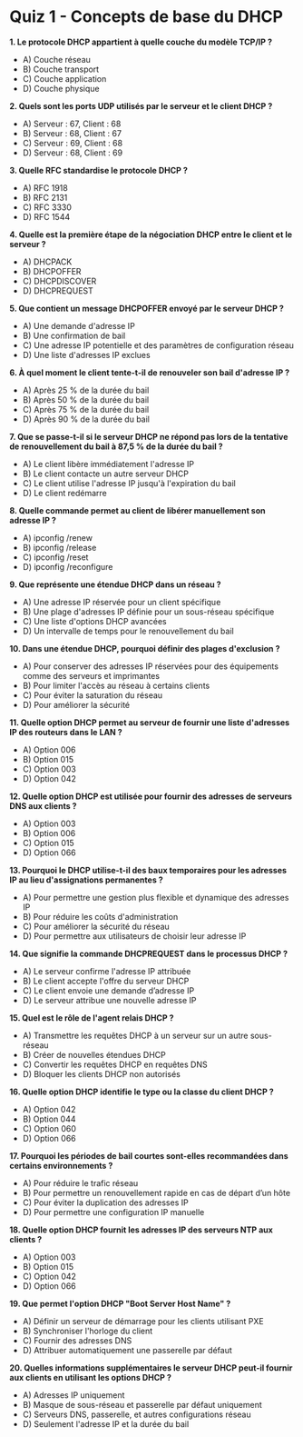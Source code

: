 # Quiz 1 - Concepts de base du DHCP

**1. Le protocole DHCP appartient à quelle couche du modèle TCP/IP ?**  
   - A) Couche réseau  
   - B) Couche transport  
   - C) Couche application  
   - D) Couche physique

**2. Quels sont les ports UDP utilisés par le serveur et le client DHCP ?**  
   - A) Serveur : 67, Client : 68  
   - B) Serveur : 68, Client : 67  
   - C) Serveur : 69, Client : 68  
   - D) Serveur : 68, Client : 69

**3. Quelle RFC standardise le protocole DHCP ?**  
   - A) RFC 1918  
   - B) RFC 2131  
   - C) RFC 3330  
   - D) RFC 1544

**4. Quelle est la première étape de la négociation DHCP entre le client et le serveur ?**  
   - A) DHCPACK  
   - B) DHCPOFFER  
   - C) DHCPDISCOVER  
   - D) DHCPREQUEST

**5. Que contient un message DHCPOFFER envoyé par le serveur DHCP ?**  
   - A) Une demande d'adresse IP  
   - B) Une confirmation de bail  
   - C) Une adresse IP potentielle et des paramètres de configuration réseau  
   - D) Une liste d'adresses IP exclues

**6. À quel moment le client tente-t-il de renouveler son bail d'adresse IP ?**  
   - A) Après 25 % de la durée du bail  
   - B) Après 50 % de la durée du bail  
   - C) Après 75 % de la durée du bail  
   - D) Après 90 % de la durée du bail

**7. Que se passe-t-il si le serveur DHCP ne répond pas lors de la tentative de renouvellement du bail à 87,5 % de la durée du bail ?**  
   - A) Le client libère immédiatement l'adresse IP  
   - B) Le client contacte un autre serveur DHCP  
   - C) Le client utilise l'adresse IP jusqu'à l'expiration du bail  
   - D) Le client redémarre

**8. Quelle commande permet au client de libérer manuellement son adresse IP ?**  
   - A) ipconfig /renew  
   - B) ipconfig /release  
   - C) ipconfig /reset  
   - D) ipconfig /reconfigure

**9. Que représente une étendue DHCP dans un réseau ?**  
   - A) Une adresse IP réservée pour un client spécifique  
   - B) Une plage d'adresses IP définie pour un sous-réseau spécifique  
   - C) Une liste d'options DHCP avancées  
   - D) Un intervalle de temps pour le renouvellement du bail

**10. Dans une étendue DHCP, pourquoi définir des plages d'exclusion ?**  
   - A) Pour conserver des adresses IP réservées pour des équipements comme des serveurs et imprimantes  
   - B) Pour limiter l'accès au réseau à certains clients  
   - C) Pour éviter la saturation du réseau  
   - D) Pour améliorer la sécurité

**11. Quelle option DHCP permet au serveur de fournir une liste d'adresses IP des routeurs dans le LAN ?**  
   - A) Option 006  
   - B) Option 015  
   - C) Option 003  
   - D) Option 042

**12. Quelle option DHCP est utilisée pour fournir des adresses de serveurs DNS aux clients ?**  
   - A) Option 003  
   - B) Option 006  
   - C) Option 015  
   - D) Option 066

**13. Pourquoi le DHCP utilise-t-il des baux temporaires pour les adresses IP au lieu d'assignations permanentes ?**  
   - A) Pour permettre une gestion plus flexible et dynamique des adresses IP  
   - B) Pour réduire les coûts d'administration  
   - C) Pour améliorer la sécurité du réseau  
   - D) Pour permettre aux utilisateurs de choisir leur adresse IP

**14. Que signifie la commande DHCPREQUEST dans le processus DHCP ?**  
   - A) Le serveur confirme l'adresse IP attribuée  
   - B) Le client accepte l'offre du serveur DHCP  
   - C) Le client envoie une demande d’adresse IP  
   - D) Le serveur attribue une nouvelle adresse IP

**15. Quel est le rôle de l'agent relais DHCP ?**  
   - A) Transmettre les requêtes DHCP à un serveur sur un autre sous-réseau  
   - B) Créer de nouvelles étendues DHCP  
   - C) Convertir les requêtes DHCP en requêtes DNS  
   - D) Bloquer les clients DHCP non autorisés

**16. Quelle option DHCP identifie le type ou la classe du client DHCP ?**  
   - A) Option 042  
   - B) Option 044  
   - C) Option 060  
   - D) Option 066

**17. Pourquoi les périodes de bail courtes sont-elles recommandées dans certains environnements ?**  
   - A) Pour réduire le trafic réseau  
   - B) Pour permettre un renouvellement rapide en cas de départ d’un hôte  
   - C) Pour éviter la duplication des adresses IP  
   - D) Pour permettre une configuration IP manuelle

**18. Quelle option DHCP fournit les adresses IP des serveurs NTP aux clients ?**  
   - A) Option 003  
   - B) Option 015  
   - C) Option 042  
   - D) Option 066

**19. Que permet l'option DHCP "Boot Server Host Name" ?**  
   - A) Définir un serveur de démarrage pour les clients utilisant PXE  
   - B) Synchroniser l'horloge du client  
   - C) Fournir des adresses DNS  
   - D) Attribuer automatiquement une passerelle par défaut

**20. Quelles informations supplémentaires le serveur DHCP peut-il fournir aux clients en utilisant les options DHCP ?**  
   - A) Adresses IP uniquement  
   - B) Masque de sous-réseau et passerelle par défaut uniquement  
   - C) Serveurs DNS, passerelle, et autres configurations réseau  
   - D) Seulement l'adresse IP et la durée du bail  
